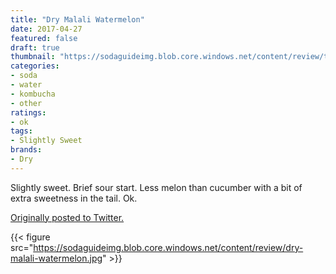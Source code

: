 ```yaml
---
title: "Dry Malali Watermelon"
date: 2017-04-27
featured: false
draft: true
thumbnail: "https://sodaguideimg.blob.core.windows.net/content/review/thumbs/dry-malali-watermelon.jpg"
categories:
- soda
- water
- kombucha
- other
ratings:
- ok
tags:
- Slightly Sweet
brands:
- Dry
---
```


Slightly sweet. Brief sour start. Less melon than cucumber with a bit of extra sweetness in the tail. Ok.

[Originally posted to Twitter.](https://twitter.com/Cavorter/status/857648024452988928)

{{< figure src="https://sodaguideimg.blob.core.windows.net/content/review/dry-malali-watermelon.jpg" >}}

